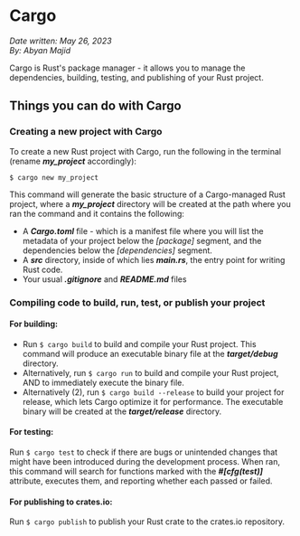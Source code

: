 # Cargo

*Date written: May 26, 2023* \
*By: Abyan Majid*

Cargo is Rust's package manager - it allows you to manage the dependencies, building, testing, and publishing of your Rust project.

## Things you can do with Cargo

### Creating a new project with Cargo
To create a new Rust project with Cargo, run the following in the terminal (rename ***my_project*** accordingly):

```shell
$ cargo new my_project
```
This command will generate the basic structure of a Cargo-managed Rust project, where a ***my_project*** directory will be created at the path where you ran the command and it contains the following:
- A ***Cargo.toml*** file - which is a manifest file where you will list the metadata of your project below the *[package]* segment, and the dependencies below the *[dependencies]* segment.
- A ***src*** directory, inside of which lies ***main.rs***, the entry point for writing Rust code.
- Your usual ***.gitignore*** and ***README.md*** files

### Compiling code to build, run, test, or publish your project

#### For building:
- Run `$ cargo build` to build and compile your Rust project. This command will produce an executable binary file at the ***target/debug*** directory.
- Alternatively, run `$ cargo run` to build and compile your Rust project, AND to immediately execute the binary file.
- Alternatively (2), run `$ cargo build --release` to build your project for release, which lets Cargo optimize it for performance. The executable binary will be created at the ***target/release*** directory.

#### For testing:
Run `$ cargo test` to check if there are bugs or unintended changes that might have been introduced during the development process. When ran, this command will search for functions marked with the ***#[cfg(test)]*** attribute, executes them, and reporting whether each passed or failed.


#### For publishing to crates.io:
  Run `$ cargo publish` to publish your Rust crate to the crates.io repository.